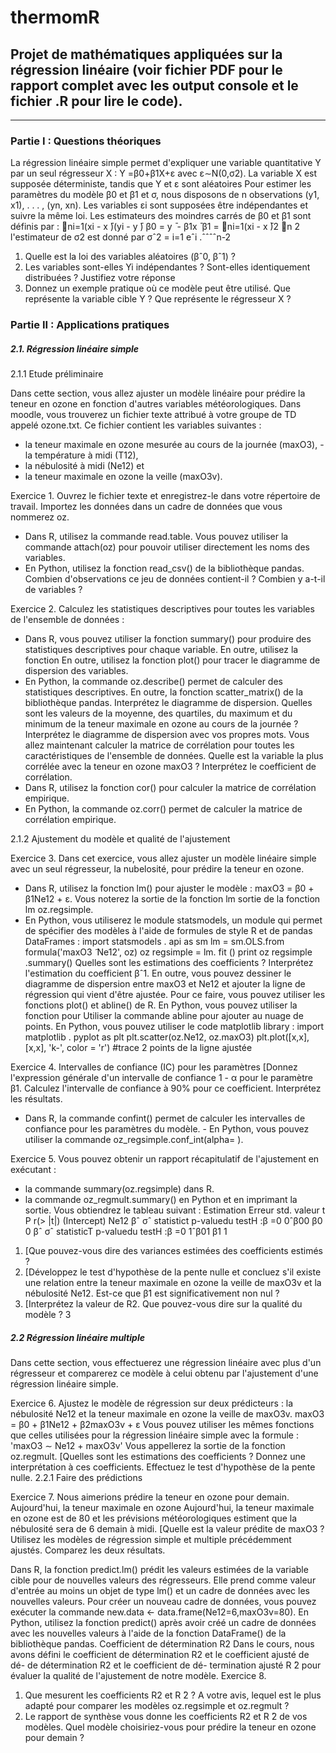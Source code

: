 # thermomR
## Projet de mathématiques appliquées sur la régression linéaire (voir fichier PDF pour le rapport complet avec les output console et le fichier .R pour lire le code).

--------------

### Partie I : Questions théoriques

La régression linéaire simple permet d'expliquer une variable quantitative Y par un seul régresseur X : Y =β0+β1X+ε avec ε∼N(0,σ2).
La variable X est supposée déterministe, tandis que Y et ε sont aléatoires
Pour estimer les paramètres du modèle β0 et β1 et σ, nous disposons de n observations (y1, x1), . . . , (yn, xn). Les variables εi sont supposées être indépendantes et suivre la même loi. Les estimateurs des moindres carrés
de β0 et β1 sont définis par :
􏰀ni=1(xi - x ̄)(yi - y ̄) β0 = y ̄ - β1x ̄ β1 = 􏰀ni=1(xi - x ̄)2
􏰀n 2 l'estimateur de σ2 est donné par σˆ2 = i=1 eˆi .ˆˆˆˆn-2

1. Quelle est la loi des variables aléatoires (βˆ0, βˆ1) ?
2. Les variables sont-elles Yi indépendantes ? Sont-elles identiquement distribuées ? Justifiez votre réponse
3. Donnez un exemple pratique où ce modèle peut être utilisé. Que représente la variable cible Y ? Que représente le régresseur X ?


### Partie II : Applications pratiques

##### 2.1. Régression linéaire simple

2.1.1 Etude préliminaire

Dans cette section, vous allez ajuster un modèle linéaire pour prédire la teneur en ozone en fonction d'autres variables météorologiques. Dans moodle, vous trouverez un fichier texte attribué à votre groupe de TD appelé ozone.txt. Ce fichier contient les variables suivantes :
- la teneur maximale en ozone mesurée au cours de la journée (maxO3), - la température à midi (T12),
- la nébulosité à midi (Ne12) et
- la teneur maximale en ozone la veille (maxO3v).

Exercice 1. Ouvrez le fichier texte et enregistrez-le dans votre répertoire de travail. Importez les données dans un cadre de données que vous nommerez oz.
- Dans R, utilisez la commande read.table. Vous pouvez utiliser la commande attach(oz) pour pouvoir utiliser directement les noms des variables.
- En Python, utilisez la fonction read_csv() de la bibliothèque pandas.
Combien d'observations ce jeu de données contient-il ? Combien y a-t-il de variables ?

Exercice 2. Calculez les statistiques descriptives pour toutes les variables de l'ensemble de données :
- Dans R, vous pouvez utiliser la fonction summary() pour produire des statistiques descriptives pour chaque variable. En outre, utilisez la fonction
En outre, utilisez la fonction plot() pour tracer le diagramme de dispersion des variables.
- En Python, la commande oz.describe() permet de calculer des statistiques descriptives. En outre, la fonction scatter_matrix() de la bibliothèque pandas.
Interprétez le diagramme de dispersion.
Quelles sont les valeurs de la moyenne, des quartiles, du maximum et du minimum de la teneur maximale en ozone au cours de la journée ? Interprétez le diagramme de dispersion avec vos propres mots.
Vous allez maintenant calculer la matrice de corrélation pour toutes les caractéristiques de l'ensemble de données.
Quelle est la variable la plus corrélée avec la teneur en ozone maxO3 ? Interprétez le coefficient de corrélation.
- Dans R, utilisez la fonction cor() pour calculer la matrice de corrélation empirique.
- En Python, la commande oz.corr() permet de calculer la matrice de corrélation empirique.
     
2.1.2 Ajustement du modèle et qualité de l'ajustement

Exercice 3. Dans cet exercice, vous allez ajuster un modèle linéaire simple avec un seul régresseur, la nubelosité,
pour prédire la teneur en ozone.
- Dans R, utilisez la fonction lm() pour ajuster le modèle : maxO3 = β0 + β1Ne12 + ε. Vous noterez la sortie de la fonction lm
sortie de la fonction lm oz.regsimple.
- En Python, vous utiliserez le module statsmodels, un module qui permet de spécifier des modèles
à l'aide de formules de style R et de pandas DataFrames :
import statsmodels . api as sm
lm = sm.OLS.from formula('maxO3 ̃ Ne12', oz)
oz regsimple = lm. fit () print oz regsimple .summary()
Quelles sont les estimations des coefficients ? Interprétez l'estimation du coefficient βˆ1.
En outre, vous pouvez dessiner le diagramme de dispersion entre maxO3 et Ne12 et ajouter la ligne de régression qui vient d'être ajustée. Pour ce faire, vous pouvez utiliser les fonctions plot() et abline() de R. En Python, vous pouvez utiliser la fonction pour Utiliser la commande abline pour ajouter au nuage de points. En Python, vous pouvez utiliser le code matplotlib library :
import matplotlib . pyplot as plt
plt.scatter(oz.Ne12, oz.maxO3)
plt.plot([x,x], [x,x], 'k-', color = 'r') #trace 2 points de la ligne ajustée

Exercice 4. Intervalles de confiance (IC) pour les paramètres
[Donnez l'expression générale d'un intervalle de confiance 1 - α pour le paramètre β1. Calculez l'intervalle de confiance à 90% pour ce coefficient. Interprétez les résultats.
- Dans R, la commande confint() permet de calculer les intervalles de confiance pour les paramètres du modèle. - En Python, vous pouvez utiliser la commande oz_regsimple.conf_int(alpha= ).

Exercice 5. Vous pouvez obtenir un rapport récapitulatif de l'ajustement en exécutant :
- la commande summary(oz.regsimple) dans R.
- la commande oz_regmult.summary() en Python et en imprimant la sortie.
Vous obtiendrez le tableau suivant :
Estimation Erreur std. valeur t P r(> |t|)
                             (Intercept)
Ne12
βˆ σˆ statistict p-valuedu testH :β =0 0ˆβ00
β0 0
βˆ σˆ statisticT p-valuedu testH :β =0 1ˆβ01
β1 1
1. [Que pouvez-vous dire des variances estimées des coefficients estimés ?
2. [Développez le test d'hypothèse de la pente nulle et concluez s'il existe une relation entre la teneur maximale en ozone la veille de maxO3v et la nébulosité Ne12. Est-ce que β1 est significativement non nul ?
3. [Interprétez la valeur de R2. Que pouvez-vous dire sur la qualité du modèle ?
3

##### 2.2 Régression linéaire multiple
Dans cette section, vous effectuerez une régression linéaire avec plus d'un régresseur et comparerez ce modèle à celui obtenu par l'ajustement d'une régression linéaire simple.

Exercice 6. Ajustez le modèle de régression sur deux prédicteurs : la nébulosité Ne12 et la teneur maximale en ozone la veille de maxO3v.
maxO3 = β0 + β1Ne12 + β2maxO3v + ε
Vous pouvez utiliser les mêmes fonctions que celles utilisées pour la régression linéaire simple avec la formule :
'maxO3 ∼ Ne12 + maxO3v' Vous appellerez la sortie de la fonction oz.regmult.
[Quelles sont les estimations des coefficients ? Donnez une interprétation à ces coefficients. Effectuez le test d'hypothèse de la pente nulle.
2.2.1 Faire des prédictions

Exercice 7. Nous aimerions prédire la teneur en ozone pour demain. Aujourd'hui, la teneur maximale en ozone
Aujourd'hui, la teneur maximale en ozone est de 80 et les prévisions météorologiques estiment que la nébulosité sera de 6 demain à midi.
[Quelle est la valeur prédite de maxO3 ? Utilisez les modèles de régression simple et multiple précédemment ajustés. Comparez les deux résultats.

Dans R, la fonction predict.lm() prédit les valeurs estimées de la variable cible pour de nouvelles valeurs des régresseurs. Elle prend comme valeur d'entrée au moins un objet de type lm() et un cadre de données avec les nouvelles valeurs. Pour créer un nouveau cadre de données, vous pouvez exécuter la commande new.data <- data.frame(Ne12=6,maxO3v=80).
En Python, utilisez la fonction predict() après avoir créé un cadre de données avec les nouvelles valeurs à l'aide de la fonction DataFrame() de la bibliothèque pandas.
          Coefficient de détermination R2
Dans le cours, nous avons défini le coefficient de détermination R2 et le coefficient ajusté de dé-
de détermination R2 et le coefficient de dé- termination ajusté R ̄2 pour évaluer la qualité de l'ajustement de notre modèle. Exercice 8.
1. Que mesurent les coefficients R2 et R ̄2 ? A votre avis, lequel est le plus adapté pour comparer les modèles oz.regsimple et oz.regmult ?
2. Le rapport de synthèse vous donne les coefficients R2 et R ̄2 de vos modèles. Quel modèle choisiriez-vous pour prédire la teneur en ozone pour demain ?


